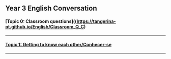 ## Year 3 English Conversation

#### [Topic 0: Classroom questions]((https://tangerina-pt.github.io/English/Classroom_Q_C)

***

#### [Topic 1: Getting to know each other/Conhecer-se](https://tangerina-pt.github.io/English/GTKEO_C)

***
